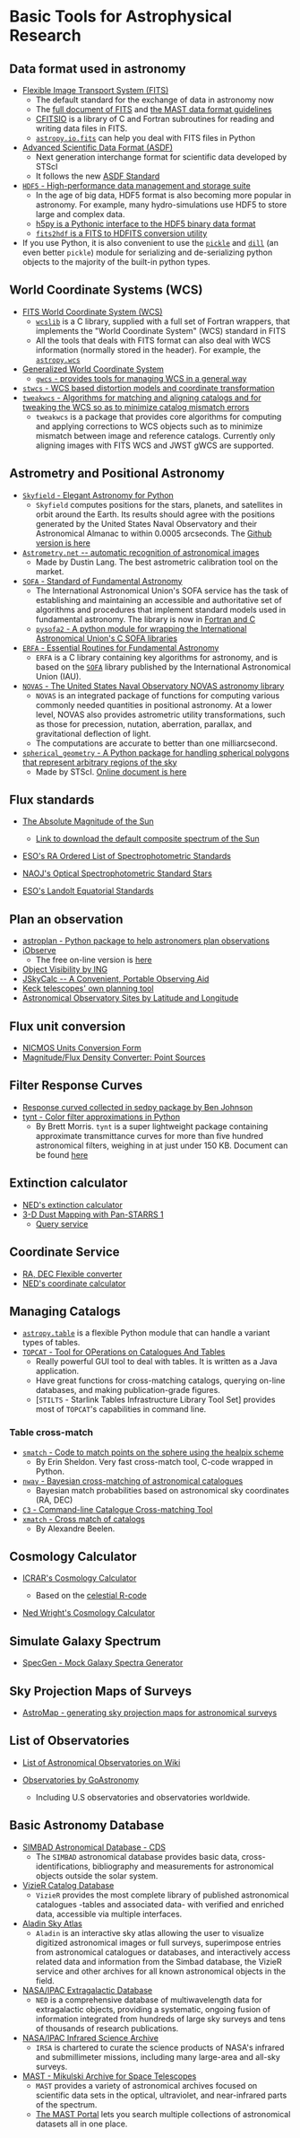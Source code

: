 # Basic Tools for Astrophysical Research

## Data format used in astronomy

* [Flexible Image Transport System (FITS)](https://archive.stsci.edu/fits/)
	- The default standard for the exchange of data in astronomy now
	- The [full document of FITS](https://fits.gsfc.nasa.gov/users_guide/usersguide.pdf) and [the MAST data format guidelines](https://archive.stsci.edu/data_format.html)
	- [CFITSIO](https://heasarc.gsfc.nasa.gov/fitsio/) is a library of C and Fortran subroutines for reading and writing data files in FITS.
	- [`astropy.io.fits`](https://docs.astropy.org/en/stable/io/fits/) can help you deal with FITS files in Python
* [Advanced Scientific Data Format (ASDF)](https://github.com/spacetelescope/asdf)
	- Next generation interchange format for scientific data developed by STScI
	- It follows the new [ASDF Standard](https://asdf-standard.readthedocs.io/en/latest/)
* [`HDF5` - High-performance data management and storage suite](https://www.hdfgroup.org/solutions/hdf5/)
	- In the age of big data, HDF5 format is also becoming more popular in astronomy. For example, many hydro-simulations use HDF5 to store large and complex data.
	- [h5py is a Pythonic interface to the HDF5 binary data format](https://www.h5py.org/)
	- [`fits2hdf` is a FITS to HDFITS conversion utility](https://github.com/telegraphic/fits2hdf)
* If you use Python, it is also convenient to use the [`pickle`](https://docs.python.org/3/library/pickle.html) and [`dill`](https://pypi.org/project/dill/) (an even better `pickle`) module for serializing and de-serializing python objects to the majority of the built-in python types.

## World Coordinate Systems (WCS)

* [FITS World Coordinate System (WCS)](https://fits.gsfc.nasa.gov/fits_wcs.html)
	- [`wcslib`](http://www.atnf.csiro.au/people/mcalabre/WCS/wcslib/index.html) is a C library, supplied with a full set of Fortran wrappers, that implements the "World Coordinate System" (WCS) standard in FITS
	- All the tools that deals with FITS format can also deal with WCS information (normally stored in the header). For example, the [`astropy.wcs`](http://docs.astropy.org/en/stable/wcs/)
* [Generalized World Coordinate System](https://gwcs.readthedocs.io/en/latest/)
	- [`gwcs` - provides tools for managing WCS in a general way](https://github.com/spacetelescope/gwcs)
* [`stwcs` - WCS based distortion models and coordinate transformation](https://github.com/spacetelescope/stwcs)
* [`tweakwcs` - Algorithms for matching and aligning catalogs and for tweaking the WCS so as to minimize catalog mismatch errors](https://github.com/spacetelescope/tweakwcs)
	- `tweakwcs` is a package that provides core algorithms for computing and applying corrections to WCS objects such as to minimize mismatch between image and reference catalogs. Currently only aligning images with FITS WCS and JWST gWCS are supported.

## Astrometry and Positional Astronomy

* [`Skyfield` - Elegant Astronomy for Python](https://rhodesmill.org/skyfield/)
	- `Skyfield` computes positions for the stars, planets, and satellites in orbit around the Earth. Its results should agree with the positions generated by the United States Naval Observatory and their Astronomical Almanac to within 0.0005 arcseconds. The [Github version is here](https://github.com/skyfielders/python-skyfield/)
* [`Astrometry.net` -- automatic recognition of astronomical images](https://github.com/dstndstn/astrometry.net)
	- Made by Dustin Lang. The best astrometric calibration tool on the market.
* [`SOFA` - Standard of Fundamental Astronomy](http://www.iausofa.org/tandc.html)
	- The International Astronomical Union's SOFA service has the task of establishing and maintaining an accessible and authoritative set of algorithms and procedures that implement standard models used in fundamental astronomy. The library is now in [Fortran and C](http://www.iausofa.org/current.html)
	- [`pysofa2` - A python module for wrapping the International Astronomical Union's C SOFA libraries](https://gitlab.com/deddy/pysofa2)
* [`ERFA` - Essential Routines for Fundamental Astronomy](https://github.com/liberfa/erfa)
	- `ERFA` is a C library containing key algorithms for astronomy, and is based on the [`SOFA`](http://www.iausofa.org/) library published by the International Astronomical Union (IAU).
* [`NOVAS` - The United States Naval Observatory NOVAS astronomy library](https://github.com/brandon-rhodes/python-novas)
	- `NOVAS` is an integrated package of functions for computing various commonly needed quantities in positional astronomy. At a lower level, NOVAS also provides astrometric utility transformations, such as those for precession, nutation, aberration, parallax, and gravitational deflection of light. 
	- The computations are accurate to better than one milliarcsecond. 
* [`spherical_geometry` - A Python package for handling spherical polygons that represent arbitrary regions of the sky](https://github.com/spacetelescope/spherical_geometry)
	- Made by STScI. [Online document is here](https://spacetelescope.github.io/spherical_geometry/spherical_geometry/) 

## Flux standards

* [The Absolute Magnitude of the Sun](http://mips.as.arizona.edu/~cnaw/sun.html)
	- [Link to download the default composite spectrum of the Sun](http://mips.as.arizona.edu/~cnaw/sun_composite.fits)

* [ESO's RA Ordered List of Spectrophotometric Standards](https://www.eso.org/sci/observing/tools/standards/spectra/stanlis.html)
* [NAOJ's Optical Spectrophotometric Standard Stars](https://www.naoj.org/Observing/Instruments/FOCAS/Detail/UsersGuide/Observing/StandardStar/Spec/SpecStandard.html)
* [ESO's Landolt Equatorial Standards](http://www.eso.org/sci/observing/tools/standards/Landolt.html)

## Plan an observation

* [astroplan - Python package to help astronomers plan observations](https://github.com/astropy/astroplan)
* [iObserve](http://onekilopars.ec/iobserve/)
	- The free on-line version is [here](https://www.arcsecond.io/iobserve)
* [Object Visibility by ING](http://catserver.ing.iac.es/staralt/)
* [JSkyCalc -- A Convenient, Portable Observing Aid](https://www.dartmouth.edu/~physics/labs/skycalc/flyer.html)
* [Keck telescopes' own planning tool](https://www2.keck.hawaii.edu/software/obsplan/obsplan.php)
* [Astronomical Observatory Sites by Latitude and Longitude](http://www.eso.org/~ndelmott/obs_sites.html)

## Flux unit conversion

* [NICMOS Units Conversion Form](http://www.stsci.edu/hst/nicmos/tools/conversion_form.html)
* [Magnitude/Flux Density Converter: Point Sources](http://ssc.spitzer.caltech.edu/warmmission/propkit/pet/magtojy/)

## Filter Response Curves

* [Response curved collected in sedpy package by Ben Johnson](https://github.com/bd-j/sedpy/tree/master/sedpy/data/filters)
* [tynt - Color filter approximations in Python](https://github.com/bmorris3/tynt)
	- By Brett Morris. `tynt` is a super lightweight package containing approximate transmittance curves for more than five hundred astronomical filters, weighing in at just under 150 KB. Document can be found [here](https://tynt.readthedocs.io/en/latest/)

## Extinction calculator

* [NED's extinction calculator](https://ned.ipac.caltech.edu/extinction_calculator)
* [3-D Dust Mapping with Pan-STARRS 1](http://argonaut.skymaps.info)
	- [Query service](http://argonaut.skymaps.info/query)

## Coordinate Service

* [RA, DEC Flexible converter](http://www.astrouw.edu.pl/~jskowron/ra-dec/)
* [NED's coordinate calculator](https://ned.ipac.caltech.edu/coordinate_calculator)

## Managing Catalogs

* [`astropy.table`](https://docs.astropy.org/en/stable/table/) is a flexible Python module that can handle a variant types of tables.
* [`TOPCAT` - Tool for OPerations on Catalogues And Tables](http://www.star.bris.ac.uk/~mbt/topcat/)
	- Really powerful GUI tool to deal with tables. It is written as a Java application.
	- Have great functions for cross-matching catalogs, querying on-line databases, and making publication-grade figures.
	- [`STILTS` - Starlink Tables Infrastructure Library Tool Set] provides most of `TOPCAT`'s capabilities in command line.

### Table cross-match

* [`smatch` - Code to match points on the sphere using the healpix scheme](https://github.com/esheldon/smatch)
	- By Erin Sheldon. Very fast cross-match tool, C-code wrapped in Python.
* [`nway` - Bayesian cross-matching of astronomical catalogues](https://github.com/JohannesBuchner/nway)
	- Bayesian match probabilities based on astronomical sky coordinates (RA, DEC)
* [`C3` - Command-line Catalogue Cross-matching Tool](http://dame.dsf.unina.it/c3.html)
* [`xmatch` - Cross match of catalogs](https://git.ias.u-psud.fr/abeelen/xmatch)
	- By Alexandre Beelen.

## Cosmology Calculator

* [ICRAR's Cosmology Calculator](http://cosmocalc.icrar.org)
	- Based on the [celestial R-code](https://github.com/asgr/celestial)

* [Ned Wright's Cosmology Calculator](http://www.astro.ucla.edu/%7Ewright/CosmoCalc.html)

## Simulate Galaxy Spectrum

* [SpecGen - Mock Galaxy Spectra Generator](http://specgen.icrar.org)

## Sky Projection Maps of Surveys

* [AstroMap - generating sky projection maps for astronomical surveys](http://astromap.icrar.org)


## List of Observatories

* [List of Astronomical Observatories on Wiki](https://en.wikipedia.org/wiki/List_of_astronomical_observatories)

* [Observatories by GoAstronomy](https://www.go-astronomy.com/observatories.htm)
	- Including U.S observatories and observatories worldwide.

## Basic Astronomy Database

* [SIMBAD Astronomical Database - CDS](http://simbad.u-strasbg.fr/simbad/)
    - The `SIMBAD` astronomical database provides basic data, cross-identifications, bibliography and measurements for astronomical objects outside the solar system.
* [VizieR Catalog Database](http://vizier.u-strasbg.fr/viz-bin/VizieR)
    - `VizieR` provides the most complete library of published astronomical catalogues -tables and associated data- with verified and enriched data, accessible via multiple interfaces.
* [Aladin Sky Atlas](https://aladin.u-strasbg.fr/aladin.gml#)
    - `Aladin` is an interactive sky atlas allowing the user to visualize digitized astronomical images or full surveys, superimpose entries from astronomical catalogues or databases, and interactively access related data and information from the Simbad database, the VizieR service and other archives for all known astronomical objects in the field.
* [NASA/IPAC Extragalactic Database](https://ned.ipac.caltech.edu/)
    - `NED` is a comprehensive database of multiwavelength data for extragalactic objects, providing a systematic, ongoing fusion of information integrated from hundreds of large sky surveys and tens of thousands of research publications.
* [NASA/IPAC Infrared Science Archive](https://irsa.ipac.caltech.edu/frontpage/)
    - `IRSA` is chartered to curate the science products of NASA's infrared and submillimeter missions, including many large-area and all-sky surveys.
* [MAST - Mikulski Archive for Space Telescopes](http://archive.stsci.edu/)
    - `MAST` provides a variety of astronomical archives focused on scientific data sets in the optical, ultraviolet, and near-infrared parts of the spectrum.
    - [The MAST Portal](https://mast.stsci.edu/portal/Mashup/Clients/Mast/Portal.html) lets you search multiple collections of astronomical datasets all in one place.